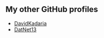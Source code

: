 ## My other GitHub profiles
- [DavidKadaria](https://www.github.com/davidkadaria)
- [DatNet13](https://www.github.com/DatNet13)
